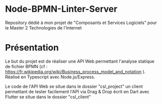 # Node-BPMN-Linter-Server

Repository dédié à mon projet de "Composants et Services Logiciels" pour le Master 2 Technologies de l'Internet

# Présentation

Le but du projet est de réaliser une API Web permettant l'analyse statique de fichier BPMN (cf : https://fr.wikipedia.org/wiki/Business_process_model_and_notation ).
Réalisé en Typescript avec Node.js/Express.

Le code de l'API Web se situe dans le dossier "csl_project" un client permettant de tester facilement l'API via Drag & Drop écrit en Dart avec Flutter se situe dans le dossier "csl_client"
